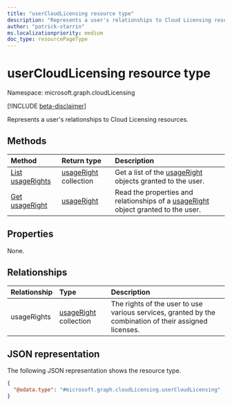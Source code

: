 ```yaml
---
title: "userCloudLicensing resource type"
description: "Represents a user's relationships to Cloud Licensing resources."
author: "patrick-starrin"
ms.localizationpriority: medium
doc_type: resourcePageType
---
```


# userCloudLicensing resource type

Namespace: microsoft.graph.cloudLicensing

[!INCLUDE [beta-disclaimer](../../includes/beta-disclaimer.md)]

Represents a user's relationships to Cloud Licensing resources.

## Methods
|Method|Return type|Description|
|:---|:---|:---|
|[List usageRights](../api/cloudlicensing-usercloudlicensing-list-usagerights.md)|[usageRight](../resources/cloudlicensing-usageright.md) collection|Get a list of the [usageRight](../resources/cloudlicensing-usageright.md) objects granted to the user.|
|[Get usageRight](../api/cloudlicensing-usercloudlicensing-get-usageright.md)|[usageRight](../resources/cloudlicensing-usageright.md)|Read the properties and relationships of a [usageRight](../resources/cloudlicensing-usageright.md) object granted to the user.|

## Properties
None.

## Relationships
|Relationship|Type|Description|
|:---|:---|:---|
|usageRights|[usageRight](../resources/cloudlicensing-usageright.md) collection|The rights of the user to use various services, granted by the combination of their assigned licenses.|

## JSON representation
The following JSON representation shows the resource type.
<!-- {
  "blockType": "resource",
  "@odata.type": "microsoft.graph.cloudLicensing.userCloudLicensing"
}
-->
``` json
{
  "@odata.type": "#microsoft.graph.cloudLicensing.userCloudLicensing"
}
```

